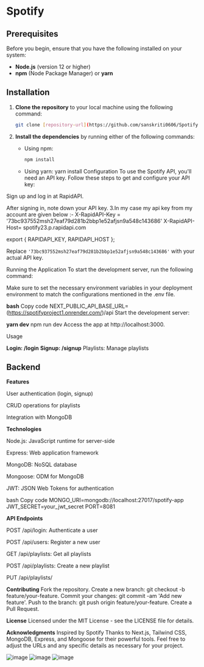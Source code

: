 # Spotify

## Prerequisites

Before you begin, ensure that you have the following installed on your system:

- **Node.js** (version 12 or higher)
- **npm** (Node Package Manager) or **yarn**

## Installation

1. **Clone the repository** to your local machine using the following command:

    ```bash
    git clone [repository-url](https://github.com/sanskriti0606/Spotify06)
    ```

3. **Install the dependencies** by running either of the following commands:

    - Using npm:
    
      ```bash
      npm install
      ```

    - Using yarn:
yarn install
Configuration
To use the Spotify API, you'll need an API key. Follow these steps to get and configure your API key:

Sign up and log in at RapidAPI.

After signing in, note down your API key. 3.In my case my api key from my account are given below :- X-RapidAPI-Key = '73bc937552msh27eaf79d281b2bbp1e52afjsn9a548c143686' X-RapidAPI-Host= spotify23.p.rapidapi.com

export { RAPIDAPI_KEY, RAPIDAPI_HOST };


Replace `'73bc937552msh27eaf79d281b2bbp1e52afjsn9a548c143686'` with your actual API key.

Running the Application
To start the development server, run the following command:

Make sure to set the necessary environment variables in your deployment environment to match the configurations mentioned in the .env file.

**bash**
Copy code
NEXT_PUBLIC_API_BASE_URL=(https://spotifyproject1.onrender.com/)/api
Start the development server:

**yarn dev**
npm run dev
Access the app at http://localhost:3000.

Usage

**Login: /login**
**Signup: /signup**
Playlists: Manage playlists

## Backend

**Features**

User authentication (login, signup)

CRUD operations for playlists

Integration with MongoDB

**Technologies**

Node.js: JavaScript runtime for server-side

Express: Web application framework

MongoDB: NoSQL database

Mongoose: ODM for MongoDB

JWT: JSON Web Tokens for authentication

bash
Copy code
MONGO_URI=mongodb://localhost:27017/spotify-app
JWT_SECRET=your_jwt_secret
PORT=8081

**API Endpoints**

POST /api/login: Authenticate a user

POST /api/users: Register a new user

GET /api/playlists: Get all playlists

POST /api/playlists: Create a new playlist

PUT /api/playlists/

**Contributing**
Fork the repository.
Create a new branch: git checkout -b feature/your-feature.
Commit your changes: git commit -am 'Add new feature'.
Push to the branch: git push origin feature/your-feature.
Create a Pull Request.

**License**
Licensed under the MIT License - see the LICENSE file for details.

**Acknowledgments**
Inspired by Spotify
Thanks to Next.js, Tailwind CSS, MongoDB, Express, and Mongoose for their powerful tools.
Feel free to adjust the URLs and any specific details as necessary for your project.

![image](https://github.com/user-attachments/assets/f969fe5c-a226-4369-9f49-a40678809f98) 
![image](https://github.com/user-attachments/assets/28bd3378-9db8-4ba5-a90a-d473d5c62283)
![image](https://github.com/user-attachments/assets/8b316606-4d92-4243-99ee-9d588dc01bc2)



